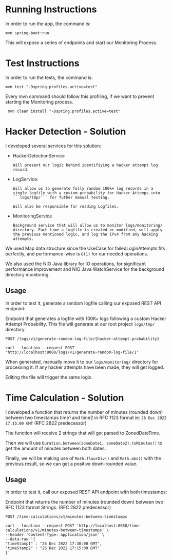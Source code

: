 # Running Instructions

In order to run the app, the command is:

```mvn spring-boot:run```

This will expose a series of endpoints and start our Monitoring Process.


# Test Instructions

In order to run the tests, the command is:

```mvn test "-Dspring.profiles.active=test"```

Every mvn command should follow this profiling, if we want to prevent starting the Monitoring process.

``` mvn clean install "-Dspring.profiles.active=test"```


# Hacker Detection - Solution

I developed several services for this solution:
- HackerDetectionService
  
      Will present our logic behind identifiying a hacker attempt log record.

- LogService:
  
      Will allow us to generate fully random 100k+ log records in a single logfile with a custom probability for Hacker Attemps into ```logs/tmp/``` for futher manual testing.

      Will also be responsible for reading Logfiles.

- MonitoringService

      Background service that will allow us to monitor logs/monitoring/ directory. Each time a logfile is created or modified, will apply the previous mentioned logic, and log the IPv4 from any hacking attempts.

We used Map data structure since the UseCase for failedLoginAttempts fits perfectly, and performance-wise is ```O(1)``` for our needed operations.

We also used the NIO Java library for IO operations, for significant performance improvement and NIO Java WatchService for the background directory monitoring.

## Usage

In order to test it, generate a random logfile calling our exposed REST API endpoint:

Endpoint that generates a logfile with 100K+ logs following a custom Hacker Attempt Probability. This file will generate at our root project ```logs/tmp/``` directory.

`POST /logs/v1/generate-random-log-file/{hacker-attempt-probability}`

    curl --location --request POST 'http://localhost:8080/logs/v1/generate-random-log-file/1'

When generated, manually move it to our ```logs/monitoring/``` directory for processing it. If any hacker attempts have been made, they will get logged.

Editing the file will trigger the same logic.

# Time Calculation - Solution

I developed a function that returns the number of minutes (rounded down) between two
timestamps time1 and time2 in RFC 1123 format ie: ```26 Dec 2022 17:15:00 GMT``` (RFC 2822 predecessor)

The function will receive 2 strings that will get parsed to ZonedDateTime.

Then we will use ```Duration.between(zoneDate1, zoneDate2).toMinutes()``` to get the amount of minutes between both dates.

Finally, we will be making use of ```Math.floorDiv()``` and ```Math.abs()``` with the previous result, so we can get a positive down-rounded value.

## Usage

In order to test it, call our exposed REST API endpoint with both timestamps:

Endpoint that returns the number of minutes (rounded down) between two RFC 1123 format Strings. (RFC 2822 predecessor)

`POST /time-calculations/v1/minutes-between-timestamps`

````
curl --location --request POST 'http://localhost:8080/time-calculations/v1/minutes-between-timestamps' \
--header 'Content-Type: application/json' \
--data-raw '{
"timeStamp1" : "26 Dec 2022 17:30:00 GMT",
"timeStamp2" : "26 Dec 2022 17:15:00 GMT"
}'
````
